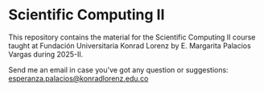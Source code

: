 # Scientific Computing II

This repository contains the material for the Scientific Computing II course taught at Fundación Universitaria Konrad Lorenz by E. Margarita Palacios Vargas during 2025-II.

Send me an email in case you've got any question or suggestions: esperanza.palacios@konradlorenz.edu.co
